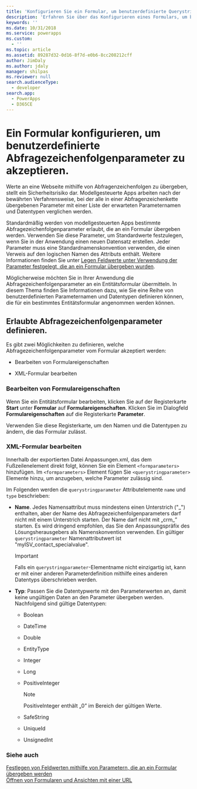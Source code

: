 ```yaml
---
title: 'Konfigurieren Sie ein Formular, um benutzerdefinierte Querystring-Parameter (modellgesteuerte Apps) zu akzeptieren | Microsoft Docs'
description: 'Erfahren Sie über das Konfigurieren eines Formulars, um benutzerdefinierte Abfragezeichenfolgenparameter zu akzeptieren. Verwenden Sie diese Parameter, um Standardwerte festzulegen, wenn Sie in der Anwendung einen neuen Datensatz erstellen.'
keywords: ''
ms.date: 10/31/2018
ms.service: powerapps
ms.custom:
  - ''
ms.topic: article
ms.assetid: 89287d32-0d16-8f7d-e0b6-8cc208212cff
author: JimDaly
ms.author: jdaly
manager: shilpas
ms.reviewer: null
search.audienceType:
  - developer
search.app:
  - PowerApps
  - D365CE
---
```


# <a name="configure-a-form-to-accept-custom-querystring-parameters"></a>Ein Formular konfigurieren, um benutzerdefinierte Abfragezeichenfolgenparameter zu akzeptieren.

<!-- https://docs.microsoft.com/dynamics365/customer-engagement/developer/configure-form-accept-custom-querystring-parameters -->

Werte an eine Webseite mithilfe von Abfragenzeichenfolgen zu übergeben, stellt ein Sicherheitsrisiko dar. Modellgesteuerte Apps arbeiten nach der bewährten Verfahrensweise, bei der alle in einer Abfragenzeichenkette übergebenen Parameter mit einer Liste der erwarteten Parameternamen und Datentypen verglichen werden.  
  
 Standardmäßig werden von modellgesteuerten Apps bestimmte Abfragezeichenfolgenparameter erlaubt, die an ein Formular übergeben werden. Verwenden Sie diese Parameter, um Standardwerte festzulegen, wenn Sie in der Anwendung einen neuen Datensatz erstellen. Jeder Parameter muss eine Standardnamenskonvention verwenden, die einen Verweis auf den logischen Namen des Attributs enthält. Weitere Informationen finden Sie unter [Legen Feldwerte unter Verwendung der Parameter festgelegt, die an ein Formular übergeben wurden](set-field-values-using-parameters-passed-form.md).  
  
 Möglicherweise möchten Sie in Ihrer Anwendung die Abfragezeichenfolgenparameter an ein Entitätsformular übermitteln. In diesem Thema finden Sie Informationen dazu, wie Sie eine Reihe von benutzerdefinierten Parameternamen und Datentypen definieren können, die für ein bestimmtes Entitätsformular angenommen werden können.  
  
## <a name="define-allowed-query-string-parameters"></a>Erlaubte Abfragezeichenfolgenparameter definieren.  
 Es gibt zwei Möglichkeiten zu definieren, welche Abfragezeichenfolgenparameter vom Formular akzeptiert werden:  
  
-   Bearbeiten von Formulareigenschaften  
  
-   XML-Formular bearbeiten  
  
### <a name="edit-form-properties"></a>Bearbeiten von Formulareigenschaften  
 Wenn Sie ein Entitätsformular bearbeiten, klicken Sie auf der Registerkarte **Start** unter **Formular** auf **Formulareigenschaften**. Klicken Sie im Dialogfeld **Formulareigenschaften** auf die Registerkarte **Parameter**.  
  
 Verwenden Sie diese Registerkarte, um den Namen und die Datentypen zu ändern, die das Formular zulässt.  
  
### <a name="edit-formxml"></a>XML-Formular bearbeiten  
 Innerhalb der exportierten Datei Anpassungen.xml, das dem Fußzeilenelement direkt folgt, können Sie ein Element `<formparameters>` hinzufügen. Im `<formparameters>` Element fügen Sie `<querystringparameter>` Elemente hinzu, um anzugeben, welche Parameter zulässig sind.  
  
 Im Folgenden werden die `querystringparameter` Attributelemente `name` und `type` beschrieben:  
  
- **Name**. Jedes Namensattribut muss mindestens einen Unterstrich ("\_") enthalten, aber der Name des Abfragezeichenfolgenparameters darf nicht mit einem Unterstrich starten. Der Name darf nicht mit „crm\_” starten. Es wird dringend empfohlen, das Sie den Anpassungspräfix des Lösungsherausgebers als Namenskonvention verwenden. Ein gültiger `querystringparameter` Namenattributwert ist "myISV_contact_specialvalue".  
  
    > [!IMPORTANT]
    >  Falls ein `querystringparameter`-Elementname nicht einzigartig ist, kann er mit einer anderen Parameterdefinition mithilfe eines anderen Datentyps überschrieben werden.  
  
- **Typ**: Passen Sie die Datentypwerte mit den Parameterwerten an, damit keine ungültigen Daten an den Parameter übergeben werden. Nachfolgend sind gültige Datentypen:  
  
    -   Boolean  
  
    -   DateTime  
  
    -   Double  
  
    -   EntityType  
  
    -   Integer  
  
    -   Long  
  
    -   PositiveInteger  
  
        > [!NOTE]
        >  PositiveInteger enthält „0” im Bereich der gültigen Werte.  
  
    -   SafeString  
  
    -   UniqueId  
  
    -   UnsignedInt  
  
### <a name="see-also"></a>Siehe auch  
 [Festlegen von Feldwerten mithilfe von Parametern, die an ein Formular übergeben werden](set-field-values-using-parameters-passed-form.md)   
 [Öffnen von Formularen und Ansichten mit einer URL](open-forms-views-dialogs-reports-url.md)
